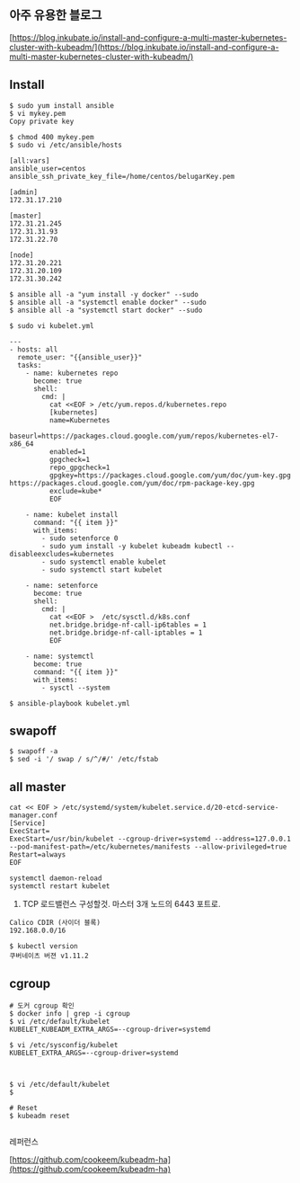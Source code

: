 ## 아주 유용한 블로그

[https://blog.inkubate.io/install-and-configure-a-multi-master-kubernetes-cluster-with-kubeadm/](https://blog.inkubate.io/install-and-configure-a-multi-master-kubernetes-cluster-with-kubeadm/)

## Install

```
$ sudo yum install ansible
$ vi mykey.pem
Copy private key

$ chmod 400 mykey.pem
$ sudo vi /etc/ansible/hosts

[all:vars]
ansible_user=centos
ansible_ssh_private_key_file=/home/centos/belugarKey.pem

[admin]
172.31.17.210

[master]
172.31.21.245
172.31.31.93
172.31.22.70

[node]
172.31.20.221
172.31.20.109
172.31.30.242

$ ansible all -a "yum install -y docker" --sudo
$ ansible all -a "systemctl enable docker" --sudo
$ ansible all -a "systemctl start docker" --sudo
```

```
$ sudo vi kubelet.yml

---
- hosts: all
  remote_user: "{{ansible_user}}"
  tasks:
    - name: kubernetes repo
      become: true 
      shell:
        cmd: |
          cat <<EOF > /etc/yum.repos.d/kubernetes.repo
          [kubernetes]
          name=Kubernetes
          baseurl=https://packages.cloud.google.com/yum/repos/kubernetes-el7-x86_64
          enabled=1
          gpgcheck=1
          repo_gpgcheck=1
          gpgkey=https://packages.cloud.google.com/yum/doc/yum-key.gpg https://packages.cloud.google.com/yum/doc/rpm-package-key.gpg
          exclude=kube*
          EOF

    - name: kubelet install
      command: "{{ item }}"
      with_items:
        - sudo setenforce 0
        - sudo yum install -y kubelet kubeadm kubectl --disableexcludes=kubernetes
        - sudo systemctl enable kubelet
        - sudo systemctl start kubelet

    - name: setenforce
      become: true 
      shell:
        cmd: |
          cat <<EOF >  /etc/sysctl.d/k8s.conf
          net.bridge.bridge-nf-call-ip6tables = 1
          net.bridge.bridge-nf-call-iptables = 1
          EOF

    - name: systemctl
      become: true     
      command: "{{ item }}"
      with_items:
        - sysctl --system

$ ansible-playbook kubelet.yml
```

## swapoff

```
$ swapoff -a
$ sed -i '/ swap / s/^/#/' /etc/fstab
```

## all master

```
cat << EOF > /etc/systemd/system/kubelet.service.d/20-etcd-service-manager.conf
[Service]
ExecStart=
ExecStart=/usr/bin/kubelet --cgroup-driver=systemd --address=127.0.0.1 --pod-manifest-path=/etc/kubernetes/manifests --allow-privileged=true
Restart=always
EOF

systemctl daemon-reload
systemctl restart kubelet
```




1. TCP 로드밸런스 구성할것. 마스터 3개 노드의 6443 포트로.

```
Calico CDIR (사이더 블록)
192.168.0.0/16

$ kubectl version
쿠버네이츠 버젼 v1.11.2
```

## cgroup

```
# 도커 cgroup 확인
$ docker info | grep -i cgroup
$ vi /etc/default/kubelet
KUBELET_KUBEADM_EXTRA_ARGS=--cgroup-driver=systemd

$ vi /etc/sysconfig/kubelet
KUBELET_EXTRA_ARGS=--cgroup-driver=systemd



$ vi /etc/default/kubelet
$ 

# Reset
$ kubeadm reset


```

레퍼런스

[https://github.com/cookeem/kubeadm-ha](https://github.com/cookeem/kubeadm-ha)






